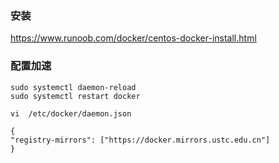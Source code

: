 
### 安装
https://www.runoob.com/docker/centos-docker-install.html


### 配置加速
```
sudo systemctl daemon-reload
sudo systemctl restart docker
```

```
vi  /etc/docker/daemon.json

{ 
"registry-mirrors": ["https://docker.mirrors.ustc.edu.cn"] 
}
```
